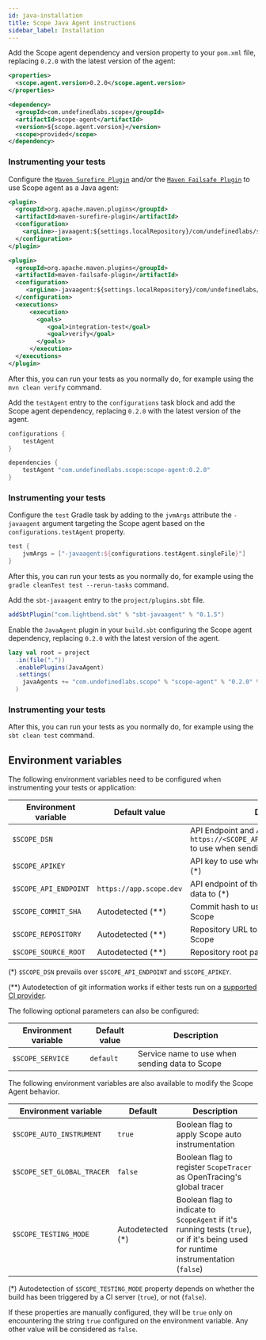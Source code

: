 ```yaml
---
id: java-installation
title: Scope Java Agent instructions
sidebar_label: Installation
---
```


<!--DOCUSAURUS_CODE_TABS-->
<!--Maven-->
Add the Scope agent dependency and version property to your `pom.xml` file, replacing `0.2.0` with the latest version of the agent:

```xml
<properties>
  <scope.agent.version>0.2.0</scope.agent.version>
</properties>
```

```xml
<dependency>
  <groupId>com.undefinedlabs.scope</groupId>
  <artifactId>scope-agent</artifactId>
  <version>${scope.agent.version}</version>
  <scope>provided</scope>
</dependency>
```
### Instrumenting your tests

Configure the [`Maven Surefire Plugin`](https://maven.apache.org/surefire/maven-surefire-plugin/) and/or the [`Maven Failsafe Plugin`](https://maven.apache.org/surefire/maven-failsafe-plugin/) to use Scope agent as a Java agent:
```xml
<plugin>
  <groupId>org.apache.maven.plugins</groupId>
  <artifactId>maven-surefire-plugin</artifactId>
  <configuration>
    <argLine>-javaagent:${settings.localRepository}/com/undefinedlabs/scope/scope-agent/${scope.agent.version}/scope-agent-${scope.agent.version}.jar</argLine>
  </configuration>
</plugin>

<plugin>
  <groupId>org.apache.maven.plugins</groupId>
  <artifactId>maven-failsafe-plugin</artifactId>
  <configuration>
     <argLine>-javaagent:${settings.localRepository}/com/undefinedlabs/scope/scope-agent/${scope.agent.version}/scope-agent-${scope.agent.version}.jar</argLine>
  </configuration>
  <executions>
      <execution>
        <goals>
           <goal>integration-test</goal>
           <goal>verify</goal>
        </goals>
      </execution>
  </executions>
</plugin>
```
After this, you can run your tests as you normally do, for example using the `mvn clean verify` command.

<!--Gradle-->
Add the `testAgent` entry to the `configurations` task block and add the Scope agent dependency, replacing `0.2.0`  with the latest version of the agent.

```groovy
configurations {
    testAgent
}

dependencies {
    testAgent "com.undefinedlabs.scope:scope-agent:0.2.0"
}
```
### Instrumenting your tests

Configure the `test` Gradle task by adding to the `jvmArgs` attribute the `-javaagent` argument targeting the Scope agent based on the `configurations.testAgent` property.

```groovy
test {
    jvmArgs = ["-javaagent:${configurations.testAgent.singleFile}"]
}
```

After this, you can run your tests as you normally do, for example using the `gradle cleanTest test --rerun-tasks` command.


<!--sbt-->

Add the `sbt-javaagent` entry to the `project/plugins.sbt` file.
```scala
addSbtPlugin("com.lightbend.sbt" % "sbt-javaagent" % "0.1.5")
```

Enable the `JavaAgent` plugin in your `build.sbt` configuring the Scope agent dependency, replacing `0.2.0` with the latest version of the agent.
```scala
lazy val root = project
  .in(file("."))
  .enablePlugins(JavaAgent)
  .settings(
    javaAgents += "com.undefinedlabs.scope" % "scope-agent" % "0.2.0" % "test"
  )
```
### Instrumenting your tests

After this, you can run your tests as you normally do, for example using the `sbt clean test` command.


<!--END_DOCUSAURUS_CODE_TABS-->

## Environment variables

The following environment variables need to be configured when instrumenting your tests or application:

| Environment variable  | Default value           | Description                                            |
|-----------------------|-------------------------|--------------------------------------------------------|
| `$SCOPE_DSN`          |                         | API Endpoint and API Key in the form `https://<SCOPE_APIKEY>@<SCOPE_API_ENDPOINT>` to use when sending data to Scope (*)              |
| `$SCOPE_APIKEY`       |                         | API key to use when sending data to Scope (*)             |
| `$SCOPE_API_ENDPOINT` | `https://app.scope.dev` | API endpoint of the Scope installation to send data to (*) |
| `$SCOPE_COMMIT_SHA`   | Autodetected (**)        | Commit hash to use when sending data to Scope          |
| `$SCOPE_REPOSITORY`   | Autodetected (**)        | Repository URL to use when sending data to Scope       |
| `$SCOPE_SOURCE_ROOT`  | Autodetected (**)        | Repository root path                                   |

(*) `$SCOPE_DSN` prevails over `$SCOPE_API_ENDPOINT` and `$SCOPE_APIKEY`. 

(**) Autodetection of git information works if either tests run on a [supported CI provider](java-compatibility.md#ci-providers).

The following optional parameters can also be configured:

| Environment variable | Default value    | Description                                      |
|----------------------|------------------|--------------------------------------------------|
| `$SCOPE_SERVICE`     | `default`        | Service name to use when sending data to Scope   |

The following environment variables are also available to modify the Scope Agent behavior.

| Environment variable  | Default | Description |
|---|---|---|
| `$SCOPE_AUTO_INSTRUMENT` | `true` | Boolean flag to apply Scope auto instrumentation |
| `$SCOPE_SET_GLOBAL_TRACER` | `false` | Boolean flag to register `ScopeTracer` as OpenTracing's global tracer |
| `$SCOPE_TESTING_MODE` | Autodetected (*) | Boolean flag to indicate to `ScopeAgent` if it's running tests (`true`), or if it's being used for runtime instrumentation (`false`) |

(*) Autodetection of `$SCOPE_TESTING_MODE` property depends on whether the build has been triggered by a CI server (`true`), or not (`false`).

If these properties are manually configured, they will be `true` only on encountering the string `true` configured on the environment variable. Any other value will be considered as `false`.
